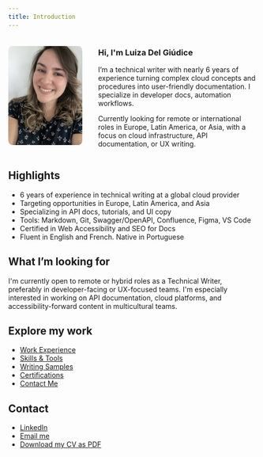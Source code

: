 ```yaml
---
title: Introduction
---
```

<div style="display: flex; align-items: center; gap: 2rem; flex-wrap: wrap;">
  <div style="flex: 0 0 150px;">
    <img src="assets/profile.jpeg" alt="Luiza Del Giudice de Carvalho" width="150" style="border-radius: 5%; vertical-align: bottom">
  </div>
  <div style="flex: 1;">
    <h3>Hi, I'm Luiza Del Giúdice</h3>
    <p>I’m a technical writer with nearly 6 years of experience turning complex cloud concepts and procedures into user-friendly documentation. I specialize in developer docs, automation workflows.</p>
    <p>Currently looking for remote or international roles in Europe, Latin America, or Asia, with a focus on cloud infrastructure, API documentation, or UX writing.</p>
  </div>
</div>


## Highlights
- 6 years of experience in technical writing at a global cloud provider
- Targeting opportunities in Europe, Latin America, and Asia
- Specializing in API docs, tutorials, and UI copy
- Tools: Markdown, Git, Swagger/OpenAPI, Confluence, Figma, VS Code
- Certified in Web Accessibility and SEO for Docs
- Fluent in English and French. Native in Portuguese

## What I’m looking for

I'm currently open to remote or hybrid roles as a Technical Writer, preferably in developer-facing or UX-focused teams. I'm especially interested in working on API documentation, cloud platforms, and accessibility-forward content in multicultural teams.

## Explore my work

- [Work Experience](work-experience/index.md)
- [Skills & Tools](skills/index.md)
- [Writing Samples](writing-samples/index.md)
- [Certifications](education/certifications.md)
- [Contact Me](contact.md)

## Contact
- [LinkedIn](https://linkedin.com/in/yourprofile)
- [Email me](mailto:your@email.com)
- [Download my CV as PDF](assets/luiza-cv.pdf)